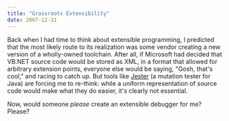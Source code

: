 ```yaml
---
title: "Grassroots Extensibility"
date: 2007-12-31
---
```

Back when I had time to think about extensible programming, I predicted that the most likely route to its realization was some vendor creating a new version of a wholly-owned toolchain.  After all, if Microsoft had decided that VB.NET source code would be stored as XML, in a format that allowed for arbitrary extension points, everyone else would be saying, "Gosh, that's cool," and racing to catch up.  But tools like <a href="http://jester.sourceforge.net/">Jester</a> (a mutation tester for Java) are forcing me to re-think: while a uniform representation of source code would make what they do easier, it's clearly not essential.

Now, would someone <em>please</em> create an extensible debugger for me? Please?
